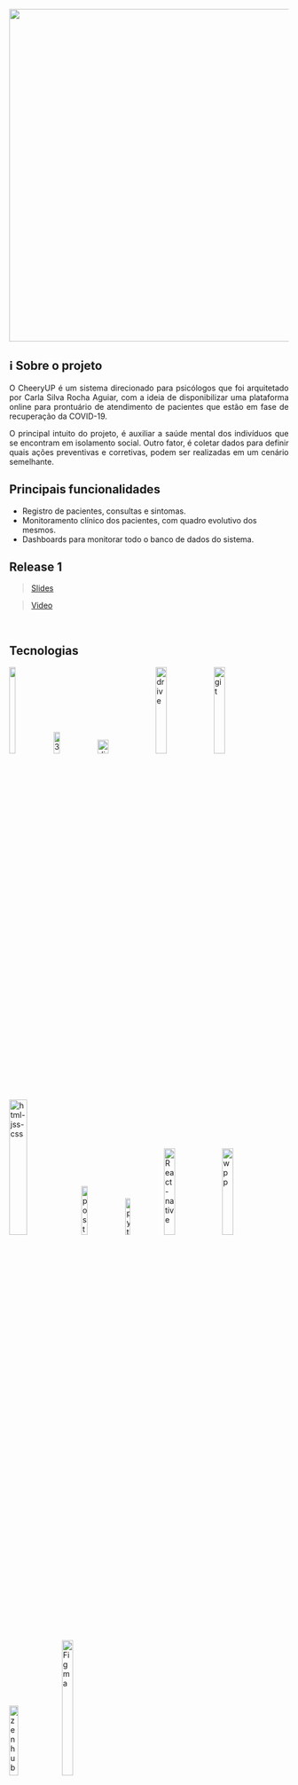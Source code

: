 <p align="center"><a href="image" target="_blank"><img width="600"src="./public/logoReadme.png"></a></p>   

## ℹ️ Sobre o projeto
<p align="justify"> O CheeryUP é um sistema direcionado para psicólogos que foi arquitetado por Carla Silva Rocha Aguiar, com a ideia de disponibilizar uma plataforma online para prontuário de atendimento de pacientes que estão em fase de recuperação da COVID-19.</p>
<p align="justify"> O principal intuito do projeto, é auxiliar a saúde mental dos indivíduos que se encontram em isolamento social. Outro fator, é coletar dados para definir quais ações preventivas e corretivas, podem ser realizadas em um cenário semelhante.</p> 

## Principais funcionalidades
* Registro de pacientes, consultas e sintomas.
* Monitoramento clínico dos pacientes, com quadro evolutivo dos mesmos.
* Dashboards para monitorar todo o banco de dados do sistema.


## Release 1
 >[Slides](https://docs.google.com/presentation/d/1elaS3Q-Id5pkRb8AqTLDucXgC8hOcXoflT59Aqu-xfI/edit#slide=id.gca54601322_0_0)

> [Video](https://www.youtube.com/watch?v=-i132rXQbEE)
<br>

## Tecnologias
<a href="https://habrastorage.org/webt/zt/rm/bk/ztrmbknpfaz9ybmoy3j12x5tlcw.gif"><img src="https://habrastorage.org/webt/zt/rm/bk/ztrmbknpfaz9ybmoy3j12x5tlcw.gif" width=15% height=20%></a>
<a href="https://ibb.co/sQLLDgH"><img src="https://i.ibb.co/tcyyNHX/3112.png" width=15% height= 10% alt="3112" border="0"></a>
<a href="https://ibb.co/gVGVB9s"><img src="https://i.ibb.co/sHhHMRL/django-logo-negative.png" width=20% height=8% alt="django-logo-negative" border="0"></a>
<a href="https://ibb.co/6HtXYh3"><img src="https://i.ibb.co/48S1Wy6/drive.gif" width=20% alt="drive" border="0"></a>
<a href="https://ibb.co/DYqcbFk"><img src="https://i.ibb.co/m0xZBKt/git.gif" width=20% alt="git" border="0"></a>
<a href="https://ibb.co/RB8GqM1"><img src="https://i.ibb.co/7RhxqTH/html-jss-css.jpg" width=25% alt="html-jss-css" border="0"></a>
<a href="https://ibb.co/PNTxb43"><img src="https://i.ibb.co/9Nwnf2z/postgres.png" width=15% alt="postgres" border="0"></a>
<a href="https://ibb.co/4fvxvkW"><img src="https://i.ibb.co/RSrWr82/python-powered-h-140x182.png" width=13% alt="python-powered-h-140x182" border="0"></a>
<a href="https://ibb.co/V33Pn7J"><img src="https://i.ibb.co/DLLScxz/React-native.png" width=20% alt="React-native" border="0"></a>
<a href="https://ibb.co/T0tLqjj"><img src="https://i.ibb.co/HPqdpww/wpp.gif" alt="wpp" width=20% border="0"></a>
<a href="https://ibb.co/xf44jWM"><img src="https://i.ibb.co/9VMMT6q/zenhub.png" width=18% alt="zenhub" border="0"></a>
<a href="https://ibb.co/zHCcq8q"><img src="https://i.ibb.co/Xk6Bcyc/Figma.png" width=20% height=25% alt="Figma"  border="0"></a>



<br>




## Como contribuir ?
Para contrubuir com o projeto você deve seguir esses padrões:
* [Guia de contruibuição](https://github.com/fga-eps-mds/2020.2-CheeryUP/blob/main/CONTRIBUTING.md)
* [Código de conduta](https://github.com/fga-eps-mds/2020.2-CheeryUP/blob/main/CODE_OF_CONDUCT.md)
* [Como rodar o Cheery ?](#como-rodar-o-cheery-?)
* [Template para ISSUES](https://github.com/fga-eps-mds/2020.2-CheeryUP/tree/main/.github/ISSUE_TEMPLATE)
* [Template para commit's](https://github.com/fga-eps-mds/2020.2-CheeryUP/blob/main/docs/templates/commit_template.md)
* [Template para pull requests](https://github.com/fga-eps-mds/2020.2-CheeryUP/blob/main/.github/pull_request_template.md)

## Como rodar o Cheery ?
1. Instalar o docker e o docker-compose
Como o projeto foi desenvolvido em containers é necessário a instalação do Docker , você pode instalar o docker [aqui](https://docs.docker.com/engine/install/), e o docker-compose [aqui](https://docs.docker.com/compose/install/)
Após a instalação conferir se o mesmo encontra em sua máquina.

     docker --v && docker-compose --v

2. Clone o projeto  

    git clone https://github.com/fga-eps-mds/2020.2-CheeryUP-FrontEnd.git
3. Crie uma conexão local para os containers do back e front se comuniquem:

    network create network-api

4. Comandos 

* Para executar o container:

    make up

**Após esses passos o mesmo ficará disponível em** 

    http://localhost:3000/

* Para derrubar o container:

    make down

## Sobre o produto
* [Documentação](https://fga-eps-mds.github.io/2020.2-CheeryUP/#/)
* [Back-end](https://github.com/fga-eps-mds/2020.2-CheeryUP)

<!-- ## Ambientes de homologação -->

## Integrantes
<table>
    <tr>
     <!-- Abraão   -->
        <td align="center"><a href="https://github.com/Abraao1231"><img style="border-radius: 5%;" src="https://i.ibb.co/4m7rnWB/abraao.jpg" width="100px;" alt=""/><br /><sub><b>Abraão Alves</b><br><b>Back-End</b></sub></a><br /></td>
        <!-- Antônio   -->
        <td align="center"><a href="https://github.com/antoniotoineto"><img style="border-radius: 5%;" src="https://i.ibb.co/wCJ6tks/antonio.jpg" width="100px;" alt=""/><br /><sub><b>Antônio Neto</b><br><b>Front-End</b></sub></a><br /></td>
        <!-- Arthur   -->
        <td align="center"><a href="https://github.com/art1505"><img style="border-radius: 5%;" src="https://i.ibb.co/xKbQ89h/arthur.jpg" width="100px;" alt=""/><br /><sub><b>Arthur Talles</b><br><b>Front-End</b></sub></a><br /></td>
        <!-- Davi   -->
        <td align="center"><a href="https://github.com/DaviMatheus"><img style="border-radius: 5%;" src="https://i.ibb.co/4PbbmJs/davi.jpg" width="100px;" alt=""/><br /><sub><b>Davi Matheus</b><br><b>Product Owner</b><br><b>Back-End</b></sub></a><br /></td>
        <!-- Lucas   -->
        <td align="center"><a href="https://github.com/mibasFerraz"><img style="border-radius: 5%;" src="https://i.ibb.co/pdLPCfw/lucas.jpg" width="100px;" alt=""/><br /><sub><b>Lucas Ferraz</b><br><b>Back-End</b></sub></a><br /></td>
        <!-- Natanael   -->
        <td align="center"><a href="https://github.com/fernandes-natanael"><img style="border-radius: 5%;" src="https://i.ibb.co/sQ813nD/natanael.jpg" width="100px;" alt=""/><br /><sub><b>Natanael Filho</b><br><b>Front-End</b></sub></a><br /></td>
        <!-- Nilvan   -->
        <td align="center"><a href="https://github.com/juninhigh"><img style="border-radius: 5%;" src="https://i.ibb.co/KbmLWzW/nilvan.jpg" width="100px;" alt=""/><br /><sub><b>Nilvan Jr.</b><br><b>Scrum Master</b><br><b>Front-End</b></sub></a><br /></td>
    </tr>
</table>
